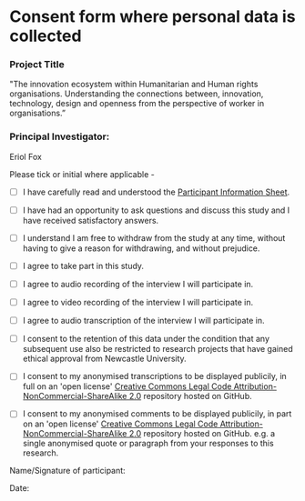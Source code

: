 # Consent form where personal data is collected


### Project Title
"The innovation ecosystem within Humanitarian and Human rights organisations. Understanding the connections between, innovation, technology, design and openness from the perspective of worker in organisations.”

### Principal Investigator: 
Eriol Fox

Please tick or initial where applicable - 

- [ ] I have carefully read and understood the [Participant Information Sheet](https://github.com/Erioldoesdesign/Design_HOSS_PhD/blob/main/ecosystem%20mapping%20Interviews/ecosystem-mapping-participant-information-sheet.md).

- [ ] I have had an opportunity to ask questions and discuss this study and I have received satisfactory answers.

- [ ] I understand I am free to withdraw from the study at any time, without having to give a reason for withdrawing, and without prejudice.

- [ ] I agree to take part in this study.

- [ ] I agree to audio recording of the interview I will participate in.

- [ ] I agree to video recording of the interview I will participate in.

- [ ] I agree to audio transcription of the interview I will participate in.

- [ ] I consent to the retention of this data under the condition that any subsequent use also be restricted to research projects that have gained ethical approval from Newcastle University.

- [ ] I consent to my anonymised transcriptions to be displayed publicily, in full on an 'open license' [Creative Commons Legal Code Attribution-NonCommercial-ShareAlike 2.0](https://github.com/Erioldoesdesign/Design_HOSS_PhD/blob/main/LICENSE.md) repository hosted on GitHub.

- [ ] I consent to my anonymised comments to be displayed publicily, in part on an 'open license' [Creative Commons Legal Code Attribution-NonCommercial-ShareAlike 2.0](https://github.com/Erioldoesdesign/Design_HOSS_PhD/blob/main/LICENSE.md) repository hosted on GitHub. e.g. a single anonymised quote or paragraph from your responses to this research.


Name/Signature of participant: 

Date: 
